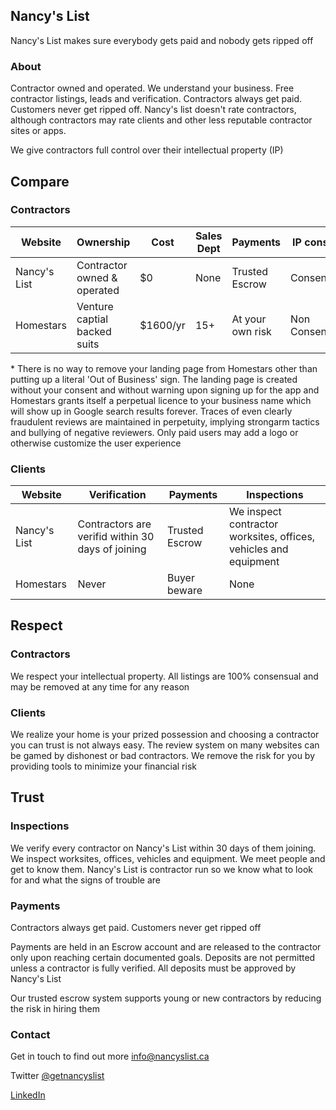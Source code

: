 ## Nancy's List
Nancy's List makes sure everybody gets paid and nobody gets ripped off

### About
Contractor owned and operated. We understand your business. Free contractor listings, leads and verification. Contractors always get paid. Customers never get ripped off. Nancy's list doesn't rate contractors, although contractors may rate clients and other less reputable contractor sites or apps.

We give contractors full control over their intellectual property (IP)

## Compare

### Contractors

|   Website     | Ownership                    | Cost       | Sales Dept       | Payments         | IP consent     | IP control     |
| ------------- | ---------------------------- | ---------- | ---------------- | ---------------- | -------------- | -------------- |
| Nancy's List  | Contractor owned & operated  | $0         | None             | Trusted Escrow   | Consensual     | Full Control   |
| Homestars     | Venture captial backed suits | $1600/yr   | 15+              | At your own risk | Non Consensual | Very Limited*  |

\* There is no way to remove your landing page from Homestars other than putting up a literal 'Out of Business' sign. The landing page is created without your consent and without warning upon signing up for the app and Homestars grants itself a perpetual licence to your business name which will show up in Google search results forever. Traces of even clearly fraudulent reviews are maintained in perpetuity, implying strongarm tactics and bullying of negative reviewers. Only paid users may add a logo or otherwise customize the user experience

### Clients

|  Website      | Verification | Payments       | Inspections                                |
| ------------- | ------------ | -------------- | ------------------------------------------ |
| Nancy's List  | Contractors are verifid within 30 days of joining  | Trusted Escrow | We inspect contractor worksites, offices, vehicles and equipment |
| Homestars     | Never        | Buyer beware   | None |

## Respect

### Contractors

We respect your intellectual property. All listings are 100% consensual and may be removed at any time for any reason

### Clients
We realize your home is your prized possession and choosing a contractor you can trust is not always easy. The review system on many websites can be gamed by dishonest or bad contractors. We remove the risk for you by providing tools to minimize your financial risk

## Trust

### Inspections
We verify every contractor on Nancy's List within 30 days of them joining. We inspect worksites, offices, vehicles and equipment. We meet people and get to know them. Nancy's List is contractor run so we know what to look for and what the signs of trouble are

### Payments
Contractors always get paid. Customers never get ripped off

Payments are held in an Escrow account and are released to the contractor only upon reaching certain documented goals. Deposits are not permitted unless a contractor is fully verified. All deposits must be approved by Nancy's List

Our trusted escrow system supports young or new contractors by reducing the risk in hiring them

### Contact
Get in touch to find out more [info@nancyslist.ca](mailto:info@nancyslist.ca?subject=[Tell%20Me%20More])

Twitter [@getnancyslist](https://twitter.com/getnancyslist)

[LinkedIn](https://www.linkedin.com/company/nancys-list-ca/)
